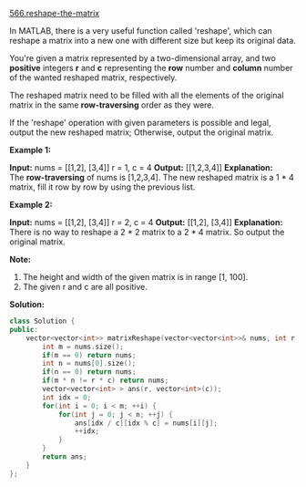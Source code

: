 [566.reshape-the-matrix](https://leetcode.com/problems/reshape-the-matrix/)  

In MATLAB, there is a very useful function called 'reshape', which can reshape a matrix into a new one with different size but keep its original data.

You're given a matrix represented by a two-dimensional array, and two **positive** integers **r** and **c** representing the **row** number and **column** number of the wanted reshaped matrix, respectively.

The reshaped matrix need to be filled with all the elements of the original matrix in the same **row-traversing** order as they were.

If the 'reshape' operation with given parameters is possible and legal, output the new reshaped matrix; Otherwise, output the original matrix.

**Example 1:**  

**Input:** 
nums = 
\[\[1,2\],
 \[3,4\]\]
r = 1, c = 4
**Output:** 
\[\[1,2,3,4\]\]
**Explanation:**  
The **row-traversing** of nums is \[1,2,3,4\]. The new reshaped matrix is a 1 \* 4 matrix, fill it row by row by using the previous list.

**Example 2:**  

**Input:** 
nums = 
\[\[1,2\],
 \[3,4\]\]
r = 2, c = 4
**Output:** 
\[\[1,2\],
 \[3,4\]\]
**Explanation:**  
There is no way to reshape a 2 \* 2 matrix to a 2 \* 4 matrix. So output the original matrix.

**Note:**  

1.  The height and width of the given matrix is in range \[1, 100\].
2.  The given r and c are all positive.  



**Solution:**  

```cpp
class Solution {
public:
    vector<vector<int>> matrixReshape(vector<vector<int>>& nums, int r, int c) {
        int m = nums.size();
        if(m == 0) return nums;
        int n = nums[0].size();
        if(n == 0) return nums;
        if(m * n != r * c) return nums;
        vector<vector<int> > ans(r, vector<int>(c));
        int idx = 0;
        for(int i = 0; i < m; ++i) {
            for(int j = 0; j < n; ++j) {
                ans[idx / c][idx % c] = nums[i][j];
                ++idx;
            }
        }
        return ans;
    }
};
```
      